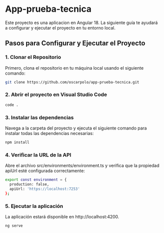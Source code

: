 # App-prueba-tecnica

Este proyecto es una aplicacion en Angular 18. La siguiente guía te ayudará a configurar y ejecutar el proyecto en tu entorno local.

## Pasos para Configurar y Ejecutar el Proyecto

### 1. Clonar el Repositorio
Primero, clona el repositorio en tu máquina local usando el siguiente comando:

```bash
git clone https://github.com/oscarpolo/app-prueba-tecnica.git
```

### 2. Abrir el proyecto en Visual Studio Code
```bash
code .
```

### 3. Instalar las dependencias
Navega a la carpeta del proyecto y ejecuta el siguiente comando para instalar todas las dependencias necesarias:

```bash
npm install
```

### 4. Verificar la URL de la API
Abre el archivo src/environments/environment.ts y verifica que la propiedad apiUrl esté configurada correctamente:

```bash
export const environment = {
  production: false,
  apiUrl: 'https://localhost:7253'
};
```

### 5. Ejecutar la aplicación
La aplicación estará disponible en http://localhost:4200.

```bash
ng serve
```
